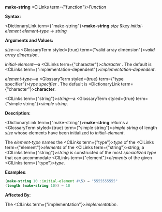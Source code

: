 **make-string** <ClLinks  term={"function"}><i>Function</i></ClLinks> 



**Syntax:** 



<DictionaryLink  term={"make-string"}><b>make-string</b></DictionaryLink> *size* &amp;key *initial-element element-type → string* 



**Arguments and Values:** 



*size*—a <GlossaryTerm styled={true} term={"valid array dimension"}><i>valid array dimension</i></GlossaryTerm>. 



*initial-element*—a <ClLinks  term={"character"}><i>character</i></ClLinks> . The default is <ClLinks  term={"implementation-dependent"}><i>implementation-dependent</i></ClLinks>. 



*element-type*—a <GlossaryTerm styled={true} term={"type specifier"}><i>type specifier</i></GlossaryTerm> . The default is <DictionaryLink  term={"character"}><b>character</b></DictionaryLink>. 



<ClLinks  term={"string"}><i>string</i></ClLinks>—a <GlossaryTerm styled={true} term={"simple string"}><i>simple string</i></GlossaryTerm>. 



**Description:** 



<DictionaryLink  term={"make-string"}><b>make-string</b></DictionaryLink> returns a <GlossaryTerm styled={true} term={"simple string"}><i>simple string</i></GlossaryTerm> of length *size* whose elements have been initialized to *initial-element*. 



The *element-type* names the <ClLinks  term={"type"}><i>type</i></ClLinks> of the <ClLinks  term={"element"}><i>elements</i></ClLinks> of the <ClLinks  term={"string"}><i>string</i></ClLinks>; a <ClLinks  term={"string"}><i>string</i></ClLinks> is constructed of the most *specialized type* that can accommodate <ClLinks  term={"element"}><i>elements</i></ClLinks> of the given <ClLinks  term={"type"}><i>type</i></ClLinks>. 



**Examples:**
```lisp
(make-string 10 :initial-element #\5) → "5555555555" 
(length (make-string 10)) → 10 
```
**Affected By:** 



The <ClLinks  term={"implementation"}><i>implementation</i></ClLinks>. 







 



 





